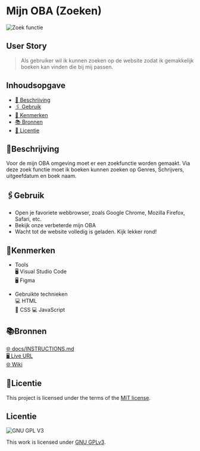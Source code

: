 # Mijn OBA (Zoeken)

![Zoek functie](https://github.com/OvenMagnetron/fix-the-flow-wireflow/assets/91184609/c2d3c816-5b39-43ce-92b9-f50fe2da0f26)

## User Story

>Als gebruiker wil ik kunnen zoeken op de website zodat ik gemakkelijk boeken kan vinden die bij mij passen.

## Inhoudsopgave
  * [📝 Beschrijving](#beschrijving)  
  * [🖇 Gebruik](#gebruik)  
  * [🔖 Kenmerken](#kenmerken)  
  * [📚 Bronnen](#bronnen)  
  * [👾 Licentie](#licentie)  

## 📝Beschrijving
Voor de mijn OBA omgeving moet er een zoekfunctie worden gemaakt. Via deze zoek functie moet ik boeken kunnen zoeken op Genres, Schrijvers, uitgeefdatum en boek naam.

## 🖇Gebruik

* Open je favoriete webbrowser, zoals Google Chrome, Mozilla Firefox, Safari, etc.
* Bekijk onze verbeterde mijn OBA
* Wacht tot de website volledig is geladen. Kijk lekker rond!

## 🔖Kenmerken

* Tools  
🖥️ Visual Studio Code  
🖥️ Figma  

* Gebruikte technieken  
💻 HTML  
🎨 CSS
💻 JavaScript  

## 📚Bronnen
[🌐 docs/INSTRUCTIONS.md](docs/INSTRUCTIONS.md)  
[🖥️ Live URL](https://ovenmagnetron.github.io/oba/)  
[🌐 Wiki](https://github.com/OvenMagnetron/oba/wiki)  


## 👾Licentie
This project is licensed under the terms of the [MIT license](./LICENSE).



## Licentie

![GNU GPL V3](https://www.gnu.org/graphics/gplv3-127x51.png)

This work is licensed under [GNU GPLv3](./LICENSE).
